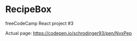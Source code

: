 # RecipeBox
freeCodeCamp React project #3

Actual page: https://codepen.io/schrodinger93/pen/NvxPep
